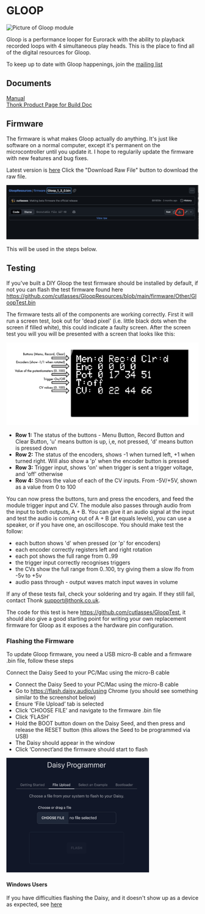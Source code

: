 # GLOOP

<img src="https://www.thonk.co.uk/wp-content/uploads/2024/11/cutlasses-gloop-front-700x700.jpg" alt="Picture of Gloop module" width="300" height="300">


Gloop is a performance looper for Eurorack with the ability to playback recorded loops with 4 simultaneous play heads. This is the place to find all of the digital resources for Gloop.

To keep up to date with Gloop happenings, join the [mailing list](https://www.cutlasses.co.uk/cutlasses-instruments/gloop-update/)

## Documents
[Manual](https://github.com/cutlasses/GloopResources/blob/main/Manuals/Manual%201.3.0.pdf)  
[Thonk Product Page for Build Doc](https://www.thonk.co.uk/shop/cutlasses-gloop/)  

## Firmware

The firmware is what makes Gloop actually do anything. It's just like software on a normal computer, except it's permanent on the microcontroller until you update it. I hope to regularily update the firmware with new features and bug fixes.

Latest version is [here](https://github.com/cutlasses/GloopResources/blob/main/firmware/Gloop_1_3_0.bin) Click the "Download Raw File" button to download the raw file.

<img src="https://github.com/cutlasses/GloopResources/blob/main/images/Firmware%20download.png" alt="Picture of Github download button">

This will be used in the steps below.

## Testing

If you've built a DIY Gloop the test firmware should be installed by default, if not you can flash the test firmware found here https://github.com/cutlasses/GloopResources/blob/main/firmware/Other/GloopTest.bin

The firmware tests all of the components are working correctly. First it will run a screen test, look out for 'dead pixel' (i.e. little black dots when the screen if filled white), this could indicate a faulty screen. After the screen test you will you will be presented with a screen that looks like this:

<img src="https://github.com/cutlasses/GloopResources/blob/main/images/GloopTest.png" alt="Picture of Gloop Test firmware">

- **Row 1:** The status of the buttons - Menu Button, Record Button and Clear Button, 'u' means button is up, i,e, not pressed, 'd' means button is pressed down
- **Row 2:** The status of the encoders, shows -1 when turned left, +1 when turned right. Will also show a 'p' when the encoder button is pressed
- **Row 3:** Trigger input, shows 'on' when trigger is sent a trigger voltage, and 'off' otherwise
- **Row 4:** Shows the value of each of the CV inputs. From -5V/+5V, shown as a value from 0 to 100

You can now press the buttons, turn and press the encoders, and feed the module trigger input and CV. The module also passes through audio from the input to both outputs, A + B. You can give it an audio signal at the input and test the audio is coming out of A + B (at equals levels), you can use a speaker, or if you have one, an oscilloscope. You should make test the follow:
- each button shows 'd' when pressed (or 'p' for encoders)
- each encoder correctly registers left and right rotation
- each pot shows the full range from 0..99
- the trigger input correctly recognises triggers
- the CVs show the full range from 0..100, try giving them a slow lfo from -5v to +5v
- audio pass through - output waves match input waves in volume

If any of these tests fail, check your soldering and try again. If they still fail, contact Thonk support@thonk.co.uk.

The code for this test is here https://github.com/cutlasses/GloopTest, it should also give a good starting point for writing your own replacement firmware for Gloop as it exposes a the hardware pin configuration.

### Flashing the Firmware

To update Gloop firmware, you need a USB micro-B cable and a firmware .bin file, follow these steps

Connect the Daisy Seed to your PC/Mac using the micro-B cable
- Connect the Daisy Seed to your PC/Mac using the micro-B cable
- Go to https://flash.daisy.audio/using Chrome (you should see something similar to the screenshot below)
- Ensure ‘File Upload’ tab is selected
- Click ‘CHOOSE FILE’ and navigate to the firmware .bin file
- Click ‘FLASH’
- Hold the BOOT button down on the Daisy Seed, and then press and release the RESET button (this allows the Seed to be programmed via USB)
- The Daisy should appear in the window
- Click ‘Connect’and the firmware should start to flash

<img src="https://github.com/cutlasses/GloopResources/blob/main/images/DaisyProgrammer1.png" alt="Picture of Daisy flash page" height="300">

#### Windows Users
If you have difficulties flashing the Daisy, and it doesn't show up as a device as expected, see [here](https://github.com/electro-smith/DaisyWiki/wiki/Using-Zadig-to-Reset-USB-Driver-(Windows-Only)) 


